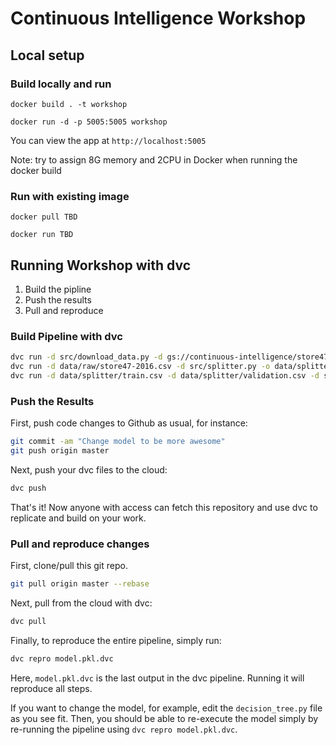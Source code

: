 # Continuous Intelligence Workshop

## Local setup

### Build locally and run

`docker build . -t workshop`

`docker run -d -p 5005:5005 workshop`

You can view the app at `http://localhost:5005`

Note: try to assign 8G memory and 2CPU in Docker when running the docker build

### Run with existing image

`docker pull TBD`

`docker run TBD`

## Running Workshop with dvc

1. Build the pipline
2. Push the results
3. Pull and reproduce

### Build Pipeline with dvc

```sh
dvc run -d src/download_data.py -d gs://continuous-intelligence/store47-2016.csv -o data/raw/store47-2016.csv python src/download_data.py
dvc run -d data/raw/store47-2016.csv -d src/splitter.py -o data/splitter/train.csv -o data/splitter/validation.csv python src/splitter.py
dvc run -d data/splitter/train.csv -d data/splitter/validation.csv -d src/decision_tree.py -o data/decision_tree/model.pkl -M data/decision_tree/score_and_metadata.csv python src/decision_tree.py
```

### Push the Results

First, push code changes to Github as usual, for instance:
```sh
git commit -am "Change model to be more awesome"
git push origin master
```

Next, push your dvc files to the cloud:
```sh
dvc push
```

That's it! Now anyone with access can fetch this repository and use dvc to replicate and build on your work.

### Pull and reproduce changes

First, clone/pull this git repo.

```sh
git pull origin master --rebase
```

Next, pull from the cloud with dvc:
```sh
dvc pull
```

Finally, to reproduce the entire pipeline, simply run:
```sh
dvc repro model.pkl.dvc
```
Here, `model.pkl.dvc` is the last output in the dvc pipeline. Running it will reproduce all steps.

If you want to change the model, for example, edit the `decision_tree.py` file as you see fit. Then, you should be able to re-execute the model simply by re-running the pipeline using `dvc repro model.pkl.dvc`.
